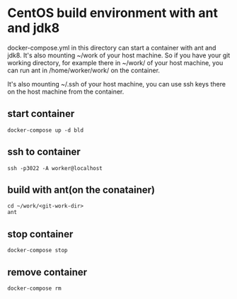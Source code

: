 # CentOS build environment with ant and jdk8

docker-compose.yml in this directory can start a container
with ant and jdk8.
It's also mounting ~/work of your host machine.
So if you have your git working directory,
for example there in ~/work/ of your host machine,
you can run ant in /home/worker/work/<git-work-dir> on the container.

It's also mounting ~/.ssh of your host machine,
you can use ssh keys there on the host machine from the container.


## start container

```
docker-compose up -d bld
```

## ssh to container

```
ssh -p3022 -A worker@localhost
```

## build with ant(on the conatainer)
```
cd ~/work/<git-work-dir>
ant
```

## stop container

```
docker-compose stop
```

## remove container

```
docker-compose rm
```
